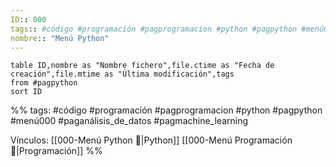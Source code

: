 ```yaml
---
ID:: 000
tags:: #código #programación #pagprogramacion #python #pagpython #menú000 #paganálisis_de_datos 
nombre:: "Menú Python"
---
```


```dataview
table ID,nombre as "Nombre fichero",file.ctime as "Fecha de creación",file.mtime as "Última modificación",tags
from #pagpython
sort ID

```


%%
tags: #código #programación #pagprogramacion #python  #pagpython #menú000 #paganálisis_de_datos #pagmachine_learning

Vínculos:  [[000-Menú Python 📃|Python]]   [[000-Menú Programación📃|Programación]]
%%